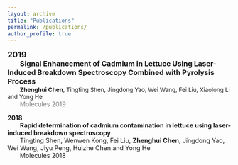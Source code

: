 ```yaml
---
layout: archive
title: "Publications"
permalink: /publications/
author_profile: true
---  
```

  

<b><font size=4>2019</font></b>   
&emsp;&emsp;<b><font size=3>Signal Enhancement of Cadmium in Lettuce Using Laser-Induced Breakdown Spectroscopy Combined with Pyrolysis Process</font></b>  
&emsp;&emsp;<font size=2><b>Zhenghui Chen</b>, Tingting Shen, Jingdong Yao, Wei Wang, Fei Liu, Xiaolong Li and Yong He</font>  
&emsp;&emsp;<font color=gray>Molecules 2019</font>    


**2018**  
&emsp;&emsp;**Rapid determination of cadmium contamination in lettuce using laser-induced breakdown spectroscopy**  
&emsp;&emsp;Tingting Shen, Wenwen Kong, Fei Liu, **Zhenghui Chen**, Jingdong Yao, Wei Wang, Jiyu Peng, Huizhe Chen and Yong He  
&emsp;&emsp;Molecules 2018
